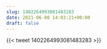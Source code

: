 ```yaml
---
slug: 1402264993081483283
date: 2021-06-08 14:03:21+00:00
draft: false
---
```


{{< tweet 1402264993081483283 >}}
